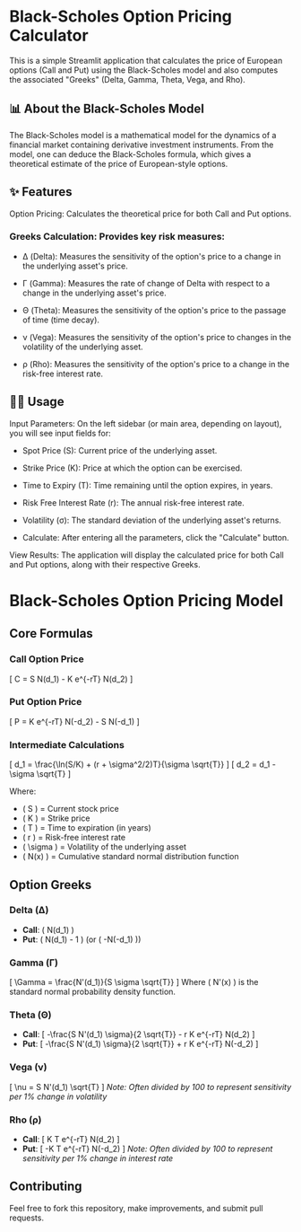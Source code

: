 # Black-Scholes Option Pricing Calculator
This is a simple Streamlit application that calculates the price of European options (Call and Put) using the Black-Scholes model and also computes the associated "Greeks" (Delta, Gamma, Theta, Vega, and Rho).

## 📊 About the Black-Scholes Model
The Black-Scholes model is a mathematical model for the dynamics of a financial market containing derivative investment instruments. From the model, one can deduce the Black-Scholes formula, which gives a theoretical estimate of the price of European-style options.

## ✨ Features
Option Pricing: Calculates the theoretical price for both Call and Put options.

### Greeks Calculation: Provides key risk measures:

* Δ (Delta): Measures the sensitivity of the option's price to a change in the underlying asset's price.

* Γ (Gamma): Measures the rate of change of Delta with respect to a change in the underlying asset's price.

* Θ (Theta): Measures the sensitivity of the option's price to the passage of time (time decay).

* ν (Vega): Measures the sensitivity of the option's price to changes in the volatility of the underlying asset.

* ρ (Rho): Measures the sensitivity of the option's price to a change in the risk-free interest rate.

## 👨‍💻 Usage
Input Parameters: On the left sidebar (or main area, depending on layout), you will see input fields for:

* Spot Price (S): Current price of the underlying asset.

* Strike Price (K): Price at which the option can be exercised.

* Time to Expiry (T): Time remaining until the option expires, in years.

* Risk Free Interest Rate (r): The annual risk-free interest rate.

* Volatility (σ): The standard deviation of the underlying asset's returns.

* Calculate: After entering all the parameters, click the "Calculate" button.

View Results: The application will display the calculated price for both Call and Put options, along with their respective Greeks.

# Black-Scholes Option Pricing Model

## Core Formulas

### Call Option Price
\[ C = S N(d_1) - K e^{-rT} N(d_2) \]

### Put Option Price
\[ P = K e^{-rT} N(-d_2) - S N(-d_1) \]

### Intermediate Calculations
\[ d_1 = \frac{\ln(S/K) + (r + \sigma^2/2)T}{\sigma \sqrt{T}} \]
\[ d_2 = d_1 - \sigma \sqrt{T} \]

Where:
- \( S \) = Current stock price
- \( K \) = Strike price
- \( T \) = Time to expiration (in years)
- \( r \) = Risk-free interest rate
- \( \sigma \) = Volatility of the underlying asset
- \( N(x) \) = Cumulative standard normal distribution function

## Option Greeks

### Delta (Δ)
- **Call**: \( N(d_1) \)
- **Put**: \( N(d_1) - 1 \) (or \( -N(-d_1) \))

### Gamma (Γ)
\[ \Gamma = \frac{N'(d_1)}{S \sigma \sqrt{T}} \]
Where \( N'(x) \) is the standard normal probability density function.

### Theta (Θ)
- **Call**: 
  \[ -\frac{S N'(d_1) \sigma}{2 \sqrt{T}} - r K e^{-rT} N(d_2) \]
- **Put**: 
  \[ -\frac{S N'(d_1) \sigma}{2 \sqrt{T}} + r K e^{-rT} N(-d_2) \]

### Vega (ν)
\[ \nu = S N'(d_1) \sqrt{T} \]
*Note: Often divided by 100 to represent sensitivity per 1% change in volatility*

### Rho (ρ)
- **Call**: 
  \[ K T e^{-rT} N(d_2) \]
- **Put**: 
  \[ -K T e^{-rT} N(-d_2) \]
*Note: Often divided by 100 to represent sensitivity per 1% change in interest rate*

## Contributing
Feel free to fork this repository, make improvements, and submit pull requests.
